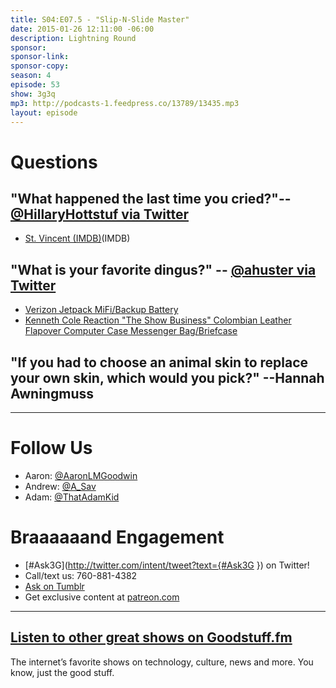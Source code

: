```yaml
---
title: S04:E07.5 - "Slip-N-Slide Master"
date: 2015-01-26 12:11:00 -06:00
description: Lightning Round
sponsor: 
sponsor-link: 
sponsor-copy: 
season: 4
episode: 53
show: 3g3q
mp3: http://podcasts-1.feedpress.co/13789/13435.mp3
layout: episode
---
```


# Questions

## "What happened the last time you cried?"-- [@HillaryHottstuf via Twitter](https://twitter.com/HillaryHottstuf/status/570033882176696320)
- [St. Vincent (IMDB)](http://www.imdb.com/title/tt2170593/)(IMDB)

## "What is your favorite dingus?" -- [@ahuster via Twitter](http://twitter.com/ahuster/status/602807300697513984)
- [Verizon Jetpack MiFi/Backup Battery](http://www.verizonwireless.com/internet-devices/jetpack-mifi-6620l/)
- [Kenneth Cole Reaction "The Show Business" Colombian Leather Flapover Computer Case Messenger Bag/Briefcase](http://amzn.com/B00OCX7FT0)

## "If you had to choose an animal skin to replace your own skin, which would you pick?" --Hannah Awningmuss

***

# Follow Us
* Aaron: [@AaronLMGoodwin](http://twitter.com/aaronlmgoodwin)
* Andrew: [@A_Sav](http://twitter.com/a_sav)
* Adam: [@ThatAdamKid](http://twitter.com/thatadamkid)

# Braaaaaand Engagement
* [#Ask3G](http://twitter.com/intent/tweet?text={#Ask3G }) on Twitter!
* Call/text us: 760-881-4382
* [Ask on Tumblr](http://3g3q.co/ask)
* Get exclusive content at [patreon.com](http://www.patreon.com/3g3q)

***

## [Listen to other great shows on Goodstuff.fm](http://goodstuff.fm/)
The internet’s favorite shows on technology, culture, news and more. You know, just the good stuff.
